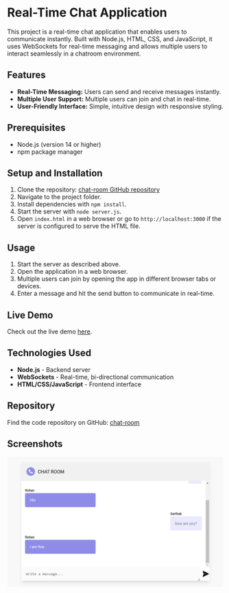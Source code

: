 # Real-Time Chat Application

This project is a real-time chat application that enables users to communicate instantly. Built with Node.js, HTML, CSS, and JavaScript, it uses WebSockets for real-time messaging and allows multiple users to interact seamlessly in a chatroom environment.

## Features

- **Real-Time Messaging:** Users can send and receive messages instantly.
- **Multiple User Support:** Multiple users can join and chat in real-time.
- **User-Friendly Interface:** Simple, intuitive design with responsive styling.

## Prerequisites

- Node.js (version 14 or higher)
- npm package manager

## Setup and Installation

1. Clone the repository: [chat-room GitHub repository](https://github.com/sarthak98765/chat-room)
2. Navigate to the project folder.
3. Install dependencies with `npm install`.
4. Start the server with `node server.js`.
5. Open `index.html` in a web browser or go to `http://localhost:3000` if the server is configured to serve the HTML file.

## Usage

1. Start the server as described above.
2. Open the application in a web browser.
3. Multiple users can join by opening the app in different browser tabs or devices.
4. Enter a message and hit the send button to communicate in real-time.

## Live Demo

Check out the live demo [here](https://chat-room-6qdn.onrender.com/).

## Technologies Used

- **Node.js** - Backend server
- **WebSockets** - Real-time, bi-directional communication
- **HTML/CSS/JavaScript** - Frontend interface

## Repository

Find the code repository on GitHub: [chat-room](https://github.com/sarthak98765/chat-room)

## Screenshots

![Chat UI Screenshot](https://github.com/sarthak98765/chat-room/blob/main/Screenshot%202024-11-15%20004332.png)
